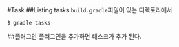 #Task
##Listing tasks
`build.gradle`파일이 있는 디렉토리에서
```
$ gradle tasks
```
##플러그인
플러그인을 추가하면 태스크가 추가 된다.